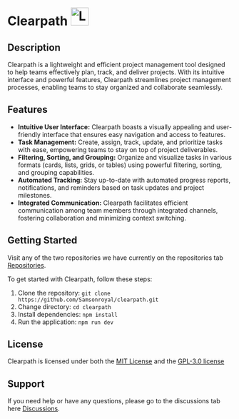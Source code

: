 # Clearpath <img src="https://github.com/Samsonroyal/Clearpath/assets/26835888/b04dfbba-fb7f-4afb-b1c5-f9d2ea27bbf7" alt="Logo" width="40" height="40" />

## Description

Clearpath is a lightweight and efficient project management tool designed to help teams effectively plan, track, and deliver projects. With its intuitive interface and powerful features, Clearpath streamlines project management processes, enabling teams to stay organized and collaborate seamlessly.

## Features

- **Intuitive User Interface:** Clearpath boasts a visually appealing and user-friendly interface that ensures easy navigation and access to features.
- **Task Management:** Create, assign, track, update, and prioritize tasks with ease, empowering teams to stay on top of project deliverables.
- **Filtering, Sorting, and Grouping:** Organize and visualize tasks in various formats (cards, lists, grids, or tables) using powerful filtering, sorting, and grouping capabilities.
- **Automated Tracking:** Stay up-to-date with automated progress reports, notifications, and reminders based on task updates and project milestones.
- **Integrated Communication:** Clearpath facilitates efficient communication among team members through integrated channels, fostering collaboration and minimizing context switching.

## Getting Started

Visit any of the two repositories we have currently on the repositories tab [Repositories](https://github.com/orgs/Clearpath-HQ/repositories).


To get started with Clearpath, follow these steps:

1. Clone the repository: `git clone https://github.com/Samsonroyal/clearpath.git`
2. Change directory: `cd clearpath`
3. Install dependencies: `npm install`
4. Run the application: `npm run dev`

## License

Clearpath is licensed under both the [MIT License](https://github.com/Clearpath-HQ/Clearpath_frontend?tab=MIT-1-ov-file) and the [GPL-3.0 license](https://github.com/Clearpath-HQ/Clearpath_backend?tab=GPL-3.0-1-ov-file)

## Support

If you need help or have any questions, please go to the discussions tab here [Discussions](https://github.com/orgs/Clearpath-HQ/discussions).
